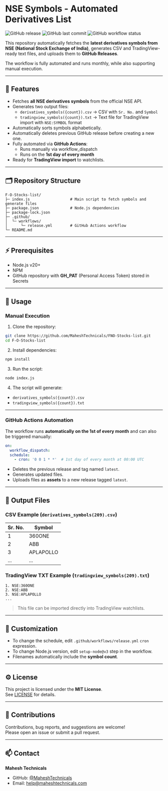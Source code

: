 # NSE Symbols - Automated Derivatives List

![GitHub release](https://img.shields.io/github/v/release/MaheshTechnicals/F-O-Stocks-list)
![GitHub last commit](https://img.shields.io/github/last-commit/MaheshTechnicals/F-O-Stocks-list)
![GitHub workflow status](https://img.shields.io/github/actions/workflow/status/MaheshTechnicals/F-O-Stocks-list/release.yml?branch=main)

This repository automatically fetches the **latest derivatives symbols from NSE (National Stock Exchange of India)**, generates CSV and TradingView-ready text files, and uploads them to **GitHub Releases**.

The workflow is fully automated and runs monthly, while also supporting manual execution.

---

## 📌 Features

- Fetches **all NSE derivatives symbols** from the official NSE API.
- Generates two output files:
  - `derivatives_symbols({count}).csv` → CSV with `Sr. No.` and `Symbol`
  - `tradingview_symbols({count}).txt` → Text file for TradingView import with `NSE:SYMBOL` format
- Automatically sorts symbols alphabetically.
- Automatically deletes previous GitHub release before creating a new one.
- Fully automated via **GitHub Actions**:
  - Runs manually via workflow_dispatch
  - Runs on the **1st day of every month**
- Ready for **TradingView import** to watchlists.

---

## 🗂 Repository Structure

```
F-O-Stocks-list/
├─ index.js                  # Main script to fetch symbols and generate files
├─ package.json              # Node.js dependencies
├─ package-lock.json
├─ .github/
│  └─ workflows/
│      └─ release.yml        # GitHub Actions workflow
└─ README.md
```

---

## ⚡ Prerequisites

- Node.js v20+
- NPM
- GitHub repository with **GH_PAT** (Personal Access Token) stored in Secrets

---

## 🚀 Usage

### Manual Execution

1. Clone the repository:

```bash
git clone https://github.com/MaheshTechnicals/FNO-Stocks-list.git
cd F-O-Stocks-list
```

2. Install dependencies:

```bash
npm install
```

3. Run the script:

```bash
node index.js
```

4. The script will generate:

- `derivatives_symbols({count}).csv`  
- `tradingview_symbols({count}).txt`

---

### GitHub Actions Automation

The workflow runs **automatically on the 1st of every month** and can also be triggered manually:

```yaml
on:
  workflow_dispatch:
  schedule:
    - cron: '0 0 1 * *'  # 1st day of every month at 00:00 UTC
```

- Deletes the previous release and tag named `latest`.
- Generates updated files.
- Uploads files as **assets** to a new release tagged `latest`.

---

## 📝 Output Files

### CSV Example (`derivatives_symbols(209).csv`)

| Sr. No. | Symbol  |
|---------|---------|
| 1       | 360ONE  |
| 2       | ABB     |
| 3       | APLAPOLLO |
| ...     | ...     |

### TradingView TXT Example (`tradingview_symbols(209).txt`)

```
1. NSE:360ONE
2. NSE:ABB
3. NSE:APLAPOLLO
...
```

> This file can be imported directly into TradingView watchlists.

---

## 🔧 Customization

- To change the schedule, edit `.github/workflows/release.yml` `cron` expression.
- To change Node.js version, edit `setup-node@v3` step in the workflow.
- Filenames automatically include the **symbol count**.

---

## ⚙️ License

This project is licensed under the **MIT License**.  
See [LICENSE](LICENSE) for details.

---

## 🙌 Contributions

Contributions, bug reports, and suggestions are welcome!  
Please open an issue or submit a pull request.

---

## 📫 Contact

**Mahesh Technicals**  
- GitHub: [@MaheshTechnicals](https://github.com/MaheshTechnicals)  
- Email: help@maheshtechnicals.com
